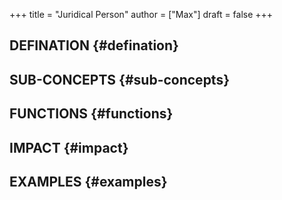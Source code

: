 +++
title = "Juridical Person"
author = ["Max"]
draft = false
+++

## DEFINATION {#defination}


## SUB-CONCEPTS {#sub-concepts}


## FUNCTIONS {#functions}


## IMPACT {#impact}


## EXAMPLES {#examples}
